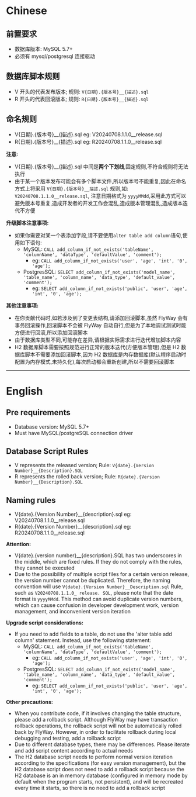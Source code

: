 
# Chinese

## 前置要求

- 数据库版本: MySQL 5.7+
- 必须有 mysql/postgresql 连接驱动


## 数据库脚本规则
- V 开头的代表发布版本; 规则: `V{日期}.{版本号}__{描述}.sql`
- R 开头的代表回滚版本; 规则: `R{日期}.{版本号}__{描述}.sql`

## 命名规则

- V{日期}.{版本号}__{描述}.sql eg: V20240708.1.1.0__release.sql
- R{日期}.{版本号}__{描述}.sql eg: R20240708.1.1.0__release.sql

**注意:** 
- V{日期}.{版本号}__{描述}.sql 中间是**两个下划线**,固定规则,不符合规则将无法执行
- 由于某一个版本发布可能会有多个脚本文件,所以版本号不能重复,因此在命名方式上将采用 `V{日期}.{版本号}__描述.sql` 规则,如: `V20240708.1.1.0__release.sql`, 注意日期格式为 `yyyyMMdd`,采用此方式可以避免版本号重复,造成开发者的开发工作会混乱,造成版本管理混乱,造成版本迭代不方便



**升级脚本注意事项:**
- 如果你需要对某一个表添加字段,请不要使用`alter table add column`语句,使用如下语句:
    - MySQL: `CALL add_column_if_not_exists('tableName', 'columnName', 'dataType', 'defaultValue', 'comment');`
        - eg: `CALL add_column_if_not_exists('user', 'age', 'int', '0', 'age');`
    - PostgresSQL: `SELECT add_column_if_not_exists('model_name', 'table_name', 'column_name', 'data_type', 'default_value', 'comment');`
        - eg: `SELECT add_column_if_not_exists('public', 'user', 'age', 'int', '0', 'age');`


**其他注意事项:**
- 在你贡献代码时,如若涉及到了变更表结构,请添加回滚脚本,虽然 FlyWay 会有事务回滚操作,回滚脚本不会被 FlyWay 自动自行,但是为了本地调试测试时能方便进行回滚,所以添加回滚脚本
- 由于数据库类型不同,可能存在差异,请根据实际需求进行迭代增加脚本内容
- H2 数据库脚本需要按照规范进行正常的版本迭代(方便版本管理),但是 H2 数据库脚本不需要添加回滚脚本,因为 H2 数据库是内存数据库(默认程序启动时配置为内存模式,未持久化),每次启动都会重新创建,所以不需要回滚脚本

--- 

# English

## Pre requirements

- Database version: MySQL 5.7+
- Must have MySQL/postgreSQL connection driver

## Database Script Rules
- V represents the released version; Rule: `V{date}.{Version Number}__{Description}.SQL`
- R represents the rolled back version; Rule: `R{date}.{Version Number}__{Description}.SQL`

## Naming rules
- V{date}.{Version Number}__{description}.sql eg: V20240708.1.1.0__release.sql
- R{date}.{Version Number}__{description}.sql eg: R20240708.1.1.0__release.sql

**Attention:**
- V{date}.{version number}__{description}.SQL has two underscores in the middle, which are fixed rules. If they do not comply with the rules, they cannot be executed
- Due to the possibility of multiple script files for a certain version release, the version number cannot be duplicated. Therefore, the naming convention will use `V{date}.{Version Number}__Description.sql` Rule, such as `V20240708.1.1.0_ release. SQL`, please note that the date format is `yyyyMMdd`. This method can avoid duplicate version numbers, which can cause confusion in developer development work, version management, and inconvenient version iteration

**Upgrade script considerations:**
- If you need to add fields to a table, do not use the 'alter table add column' statement. Instead, use the following statement:
    - MySQL: `CALL add_column_if_not_exists('tableName', 'columnName', 'dataType', 'defaultValue', 'comment');`
        - eg: `CALL add_column_if_not_exists('user', 'age', 'int', '0', 'age');`
    - PostgresSQL: `SELECT add_column_if_not_exists('model_name', 'table_name', 'column_name', 'data_type', 'default_value', 'comment');`
        - eg: `SELECT add_column_if_not_exists('public', 'user', 'age', 'int', '0', 'age');`


**Other precautions:**
- When you contribute code, if it involves changing the table structure, please add a rollback script. Although FlyWay may have transaction rollback operations, the rollback script will not be automatically rolled back by FlyWay. However, in order to facilitate rollback during local debugging and testing, add a rollback script
- Due to different database types, there may be differences. Please iterate and add script content according to actual needs
- The H2 database script needs to perform normal version iteration according to the specifications (for easy version management), but the H2 database script does not need to add a rollback script because the H2 database is an in memory database (configured in memory mode by default when the program starts, not persistent), and will be recreated every time it starts, so there is no need to add a rollback script